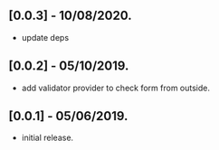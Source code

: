 ## [0.0.3] - 10/08/2020.

* update deps

## [0.0.2] - 05/10/2019.

* add validator provider to check form from outside.

## [0.0.1] - 05/06/2019.

* initial release.
